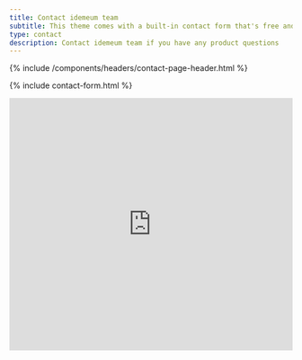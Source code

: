 ```yaml
---
title: Contact idemeum team
subtitle: This theme comes with a built-in contact form that's free and easy to set up.
type: contact
description: Contact idemeum team if you have any product questions
---
```

{% include /components/headers/contact-page-header.html %}

{% include contact-form.html %}


<div class="contactus-3 fullWidth">
<iframe src="https://www.google.com/maps/embed?pb=!1m14!1m8!1m3!1d50689.30282255703!2d-122.1485251304806!3d37.43518114812898!3m2!1i1024!2i768!4f13.1!3m3!1m2!1s0x808fb07b9dba1c39%3A0xe1ff55235f576cf!2sPalo%20Alto%2C%20CA!5e0!3m2!1sen!2sus!4v1605346276768!5m2!1sen!2sus" width="100%" height="450" frameborder="0" style="border:0;" allowfullscreen="" aria-hidden="false" tabindex="0"></iframe>
</div>
